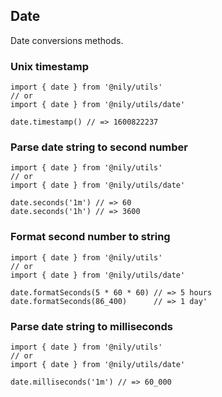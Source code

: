 ## Date

Date conversions methods.

### Unix timestamp

```
import { date } from '@nily/utils'
// or
import { date } from '@nily/utils/date'

date.timestamp() // => 1600822237
```

### Parse date string to second number

```
import { date } from '@nily/utils'
// or
import { date } from '@nily/utils/date'

date.seconds('1m') // => 60
date.seconds('1h') // => 3600
```

### Format second number to string

```
import { date } from '@nily/utils'
// or
import { date } from '@nily/utils/date'

date.formatSeconds(5 * 60 * 60) // => 5 hours
date.formatSeconds(86_400)      // => 1 day'
```

### Parse date string to milliseconds

```
import { date } from '@nily/utils'
// or
import { date } from '@nily/utils/date'

date.milliseconds('1m') // => 60_000
```